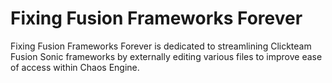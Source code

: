 # Fixing Fusion Frameworks Forever
 Fixing Fusion Frameworks Forever is dedicated to streamlining Clickteam Fusion Sonic frameworks by externally editing various files to improve ease of access within Chaos Engine.
